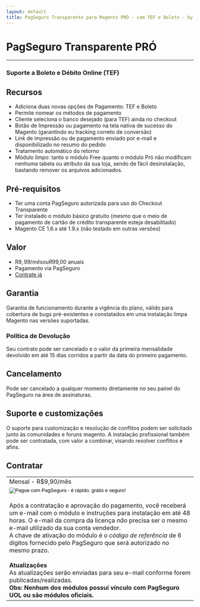 ```yaml
---
layout: default
title: PagSeguro Transparente para Magento PRÓ - com TEF e Boleto - by Ricardo Martins
---
```


# PagSeguro Transparente PRÓ
***

### Suporte a Boleto e Débito Online (TEF)

## Recursos
* Adiciona duas novas opções de Pagamento: TEF e Boleto
* Permite nomear os métodos de pagamento
* Cliente seleciona o banco desejado (para TEF) ainda no checkout
* Botão de Impressão ou pagamento na tela nativa de sucesso do Magento (garantindo eu tracking correto de conversão)
* Link de impressão ou de pagamento enviado por e-mail e disponibilizado no resumo do pedido
* Tratamento automático do retorno
* Módulo limpo: tanto o módulo Free quanto o módulo Pró não modificam nenhuma tabela ou atributo da sua loja, sendo de fácil desinstalação, bastando remover os arquivos adicionados.

## Pré-requisitos
* Ter uma conta PagSeguro autorizada para uso do Checkout Transparente
* Ter instalado o módulo básico gratuito (mesmo que o meio de pagamento de cartão de crédito transparente esteja desabilitado)
* Magento CE 1.6.x até 1.9.x (não testado em outras versões)

## Valor
* R$9,99/mês ou R$99,00 anuais
* Pagamento via PagSeguro
* [Contrate já](#contratar)

## Garantia
Garantia de funcionamento durante a vigência do plano, válido para cobertura de bugs pré-existentes e constatados em uma instalação limpa Magento nas versões suportadas.

### Política de Devolução
Seu contrato pode ser cancelado e o valor da primeira mensalidade devolvido em até 15 dias corridos a partir da data do primeiro pagamento.

## Cancelamento
Pode ser cancelado a qualquer momento diretamente no seu painel do PagSeguro na área de assinaturas. 

## Suporte e customizações
O suporte para customização e resolução de conflitos podem ser solicitado junto às comunidades e foruns magento.
A instalação profissional também pode ser contratada, com valor a combinar, visando resolver conflitos e afins.

## Contratar
<table>
<tr>
<td>
Mensal - R$9,90/mês
</td>
<td>
<!-- Anual - R$99,00/ano -->
</td>
</tr>
<tr>
<td>
<!-- INICIO FORMULARIO BOTAO PAGSEGURO -->
<form action="https://pagseguro.uol.com.br/v2/pre-approvals/request.html" method="post" target="_blank">
<!-- NÃO EDITE OS COMANDOS DAS LINHAS ABAIXO -->
<input type="hidden" name="code" value="EBE14E16D9D982CDD4585FA820C46547" />
<input type="image" src="https://p.simg.uol.com.br/out/pagseguro/i/botoes/assinaturas/120x53-contratar-azul.gif" name="submit" alt="Pague com PagSeguro - é rápido, grátis e seguro!" />
</form>
<!-- FINAL FORMULARIO BOTAO PAGSEGURO -->
</td>
<td>
	<!-- INICIO FORMULARIO BOTAO PAGSEGURO -->
<!-- <form action="https://pagseguro.uol.com.br/v2/pre-approvals/request.html" method="post"> -->
	<!-- NÃO EDITE OS COMANDOS DAS LINHAS ABAIXO -->
<!-- 
<input type="hidden" name="code" value="95B22D5BF5F51F1EE4A7DF946653AACA" />
<input type="image" src="https://p.simg.uol.com.br/out/pagseguro/i/botoes/assinaturas/120x53-contratar-azul.gif" name="submit" alt="Pague com PagSeguro - é rápido, grátis e seguro!" /> 
</form>
-->
<!-- FINAL FORMULARIO BOTAO PAGSEGURO -->
</td>
</tr>
<tr>
<td colspan="2">
Após a contratação e aprovação do pagamento, você receberá um e-mail com o módulo e instruções para instalação em até 48 horas. O e-mail da compra da licença <em>não</em> precisa ser o mesmo e-mail utilizado da sua conta vendedor.
<br/>
A chave de ativação do módulo é o <em>código de referência</em> de 6 dígitos fornecido pelo PagSeguro que será autorizado no mesmo prazo.
<br/><br/>
<strong>Atualizações</strong>
<br/>
As atualizações serão enviadas para seu e-mail conforme forem publicadas/realizadas.
<br/>
<strong>Obs: Nenhum dos módulos possuí vínculo com PagSeguro UOL ou são módulos oficiais.</strong>
</td>
</tr>
</table>